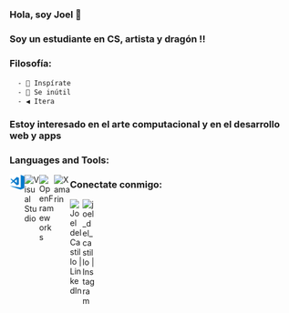 ### Hola, soy Joel 👋

### Soy un estudiante en CS, artista y dragón !!

### Filosofía:

      - 🌄 Inspírate
      - 🦊 Se inútil
      - ◀️ Itera

### Estoy interesado en el arte computacional y en el desarrollo web y apps

### Languages and Tools:

<img align="left" alt="Visual Studio Code" width="26px" src="https://raw.githubusercontent.com/github/explore/80688e429a7d4ef2fca1e82350fe8e3517d3494d/topics/visual-studio-code/visual-studio-code.png" />
<img align="left" alt="Visual Studio" width="26px" src="https://upload.wikimedia.org/wikipedia/commons/thumb/5/59/Visual_Studio_Icon_2019.svg/1200px-Visual_Studio_Icon_2019.svg.png" />
<img align="left" alt="OpenFrameworks" width="26px" src="https://avatars2.githubusercontent.com/u/142866?s=280&v=4" />
<img align="left" alt="Xamarin" width="28px" src="https://blogs.encamina.com/piensa-en-software-desarrolla-en-colores/wp-content/uploads/sites/21/2015/10/xamarin-logo.png" />


### Conectate conmigo:

[<img align="left" alt="Joel del Castillo | LinkedIn" width="22px" src="https://cdn.jsdelivr.net/npm/simple-icons@v3/icons/linkedin.svg" />][linkedin]
[<img align="left" alt="joel_del_castillo | Instagram" width="22px" src="https://cdn.jsdelivr.net/npm/simple-icons@v3/icons/instagram.svg" />][instagram]

[instagram]: https://www.instagram.com/joel_del_castillo
[linkedin]: https://www.linkedin.com/in/joel-del-castillo
